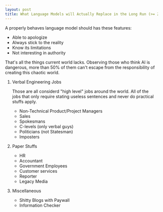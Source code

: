 ```yaml
---
layout: post
title: What Language Models will Actually Replace in the Long Run (>= 20 years)
---
```


A properly behaves language model should has these features:

- Able to apologize
- Always stick to the reality
- Know its limitations
- Not interesting in authority

That's all the things current world lacks. Observing those who think AI is
dangerous, more than 50% of them can't escape from the responsibility of
creating this chaotic world.

1. Verbal Engineering Jobs

    Those are all considerd "high level" jobs around the world. All of the jobs
    that only require stating useless sentences and never do practical stuffs
    apply.

    - Non-Technical Product/Project Managers
    - Sales
    - Spokesmans
    - C-levels (only verbal guys)
    - Politicians (not Statesman)
    - Imposters

2. Paper Stuffs

    - HR
    - Accountant
    - Government Employees
    - Customer services
    - Reporter
    - Legacy Media

3. Miscellaneous

    - Shitty Blogs with Paywall
    - Information Checker
